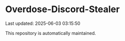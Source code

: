 # Overdose-Discord-Stealer

Last updated: 2025-06-03 03:15:50

This repository is automatically maintained.
